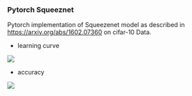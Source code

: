 ### Pytorch Squeeznet

Pytorch implementation of Squeezenet model as described in https://arxiv.org/abs/1602.07360 on cifar-10 Data.

*  learning curve

![](https://github.com/citya1472581234/squeezenet/blob/master/Squeezenet_loss.jpg?raw=true)

*  accuracy

![](https://github.com/citya1472581234/squeezenet/blob/master/train_val_accuracy.jpg?raw=true)
